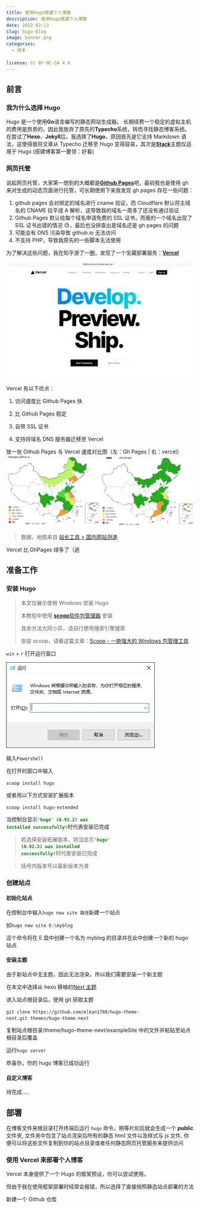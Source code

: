 ```yaml
---
title: 使用Hugo搭建个人博客
description: 使用Hugo搭建个人博客
date: 2022-02-13
slug: hugo-blog
image: banner.png
categories:
  - 技术

license: CC BY-NC-SA 4.0
---
```


## 前言

### 我为什么选择 Hugo

Hugo 是一个使用**Go**语言编写的静态网站生成器。
长期续费一个稳定的虚拟主机的费用是昂贵的，因此我放弃了原先的**Typecho**系统，转而寻找静态博客系统。在尝试了**Hexo**、**Jekyll**后，我选择了**Hugo**，原因首先是它支持 Markdown 语法，这使得我将文章从 Typecho 迁移至 Hugo 变得容易，其次是[**Stack**](https://github.com/CaiJimmy/hugo-theme-stack)主题仅适用于 Hugo (搭建博客第一要领：好看)

### 网页托管

说起网页托管，大家第一想到的大概都是[**Github Pages**](https://pages.github.com)吧，最初我也是使用 gh 来对生成的动态页面进行托管，可长期使用下来我发现 gh pages 存在一些问题：

1. github pages 会对绑定的域名进行 cname 验证，而 Cloudflare 默认将主域名的 CNAME 拉平成 A 解析，这导致我的域名一周多了还没有通过验证
2. Github Pages 默认给每个域名申请免费的 SSL 证书，而我的一个域名出现了 SSL 证书出错的情况 😓，最后也没排查出是域名还是 gh pages 的问题
3. 可能会有 DNS 污染导致 github.io 无法访问
4. 不支持 PHP，导致我原先的一些脚本无法使用

为了解决这些问题，我在知乎游了一圈，发现了一个宝藏部署服务：[**Vercel**](https://vercel.com)

![Vercel主页](vercel.png)

Vercel 有以下优点：

1. 访问速度比 Github Pages 快

2. 比 Github Pages 稳定

3. 自带 SSL 证书

4. 支持将域名 DNS 服务器迁移至 Vercel

放一张 Github Pages 与 Vercel 速度对比图（左：Gh Pages | 右：vercel）
![Speed Compair](speed-compair.png)

> 数据、地图来自 [站长工具 > 国内网站测速](https://tool.chinaz.com/speedtest/)

Vercel 比 GhPages 绿多了（逃

## 准备工作

### 安装 Hugo

> 本文仅展示使用 Windows 安装 Hugo
>
> 本教程中使用 [**scoop**软件包管理器](https://scoop.sh/) 安装
>
> 其余方法大同小异，请自行使用搜索引擎搜索
>
> 安装 scoop，请看这篇文章：[Scoop - 一款强大的 Windows 包管理工具](/p/install-scoop/)

<code>win</code> + <code>r</code> 打开运行窗口

![运行](run-windows.png)

输入<code>Powershell</code>

在打开的窗口中输入

<code>scoop install hugo</code>

或者用以下方式安装扩展版本

<code>scoop install hugo-extended</code>

当控制台显示<code><span style="color:green"><b>'hugo' (0.92.2) was installed successfully!</b></span></code>时代表安装已完成

> 若选择安装拓展版本，则当显示<code><span style="color:green"><b>'hugo' (0.92.2) was installed successfully!</b></span></code>时代表安装已完成

> 括号内版本号以最新版本为准

### 创建站点

#### 初始化站点

在控制台中输入<code>hugo new site 路径</code>新建一个站点

如<code>hugo new site E:\myblog</code>

这个命令将在 E 盘中创建一个名为 myblog 的目录并在此中创建一个新的 hugo 站点

#### 安装主题

由于新站点中无主题，因此无法渲染，所以我们需要安装一个新主题

在本文中选择从 hexo 移植的[Next 主题](https://github.com/elkan1788/hugo-theme-next)

进入站点根目录后，使用 git 获取主题

`git clone https://github.com/elkan1788/hugo-theme-next.git themes/hugo-theme-next`

复制站点根目录/theme/hugo-theme-next/exampleSite 中的文件并粘贴至站点根目录后覆盖

运行<code>hugo server</code>

恭喜你，你的 hugo 博客已成功运行

#### 自定义博客

待完成.....

## 部署

在博客文件夹根目录打开终端后运行 `hugo` 命令，稍等片刻后就会生成一个 **public** 文件夹, 文件夹中包含了站点渲染后所有的静态 html 文件以及样式与 js 文件, 你便可以将这些文件复制到你的站点目录或者任何静态网页托管服务来提供访问

### 使用 Vercel 来部署个人博客

Vercel 本身提供了一个 Hugo 的框架预设，你可以尝试使用。

但由于我在使用框架部署时经常会报错，所以选择了直接按照静态站点部署的方法

新建一个 Github 仓库
